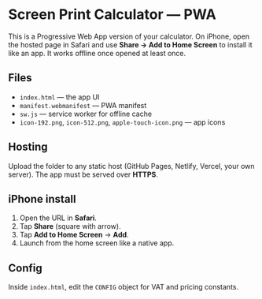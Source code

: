 # Screen Print Calculator — PWA

This is a Progressive Web App version of your calculator. On iPhone, open the hosted page in Safari and use **Share → Add to Home Screen** to install it like an app. It works offline once opened at least once.

## Files
- `index.html` — the app UI
- `manifest.webmanifest` — PWA manifest
- `sw.js` — service worker for offline cache
- `icon-192.png`, `icon-512.png`, `apple-touch-icon.png` — app icons

## Hosting
Upload the folder to any static host (GitHub Pages, Netlify, Vercel, your own server). The app must be served over **HTTPS**.

## iPhone install
1. Open the URL in **Safari**.
2. Tap **Share** (square with arrow).
3. Tap **Add to Home Screen** → **Add**.
4. Launch from the home screen like a native app.

## Config
Inside `index.html`, edit the `CONFIG` object for VAT and pricing constants.
